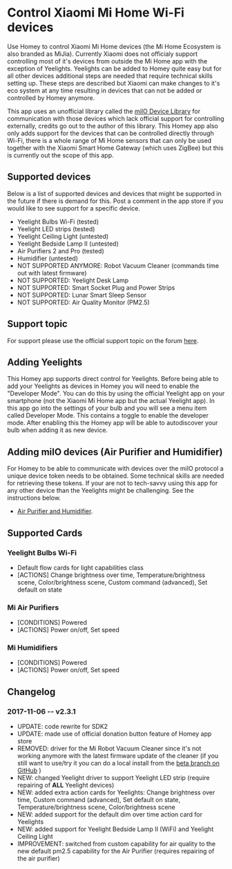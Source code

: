 # Control Xiaomi Mi Home Wi-Fi devices
Use Homey to control Xiaomi Mi Home devices (the Mi Home Ecosystem is also branded as MiJia). Currently Xiaomi does not officialy support controlling most of it's devices from outside the Mi Home app with the exception of Yeelights. Yeelights can be added to Homey quite easy but for all other devices additional steps are needed that require technical skills setting up. These steps are described but Xiaomi can make changes to it's eco system at any time resulting in devices that can not be added or controlled by Homey anymore.

This app uses an unofficial library called the [miIO Device Library](https://github.com/aholstenson/miio) for communication with those devices which lack official support for controlling externally, credits go out to the author of this library. This Homey app also only adds support for the devices that can be controlled directly through Wi-Fi, there is a whole range of Mi Home sensors that can only be used together with the Xiaomi Smart Home Gateway (which uses ZigBee) but this is currently out the scope of this app.

## Supported devices
Below is a list of  supported devices and devices that might be supported in the future if there is demand for this. Post a comment in the app store if you would like to see support for a specific device.
* Yeelight Bulbs Wi-Fi (tested)
* Yeelight LED strips (tested)
* Yeelight Ceiling Light (untested)
* Yeelight Bedside Lamp II (untested)
* Air Purifiers 2 and Pro (tested)
* Humidifier (untested)
* NOT SUPPORTED ANYMORE: Robot Vacuum Cleaner (commands time out with latest firmware)
* NOT SUPPORTED: Yeelight Desk Lamp
* NOT SUPPORTED: Smart Socket Plug and Power Strips
* NOT SUPPORTED: Lunar Smart Sleep Sensor
* NOT SUPPORTED: Air Quality Monitor (PM2.5)

## Support topic
For support please use the official support topic on the forum [here](https://forum.athom.com/discussion/3295/).

## Adding Yeelights
This Homey app supports direct control for Yeelights. Before being able to add your Yeelights as devices in Homey you will need to enable the "Developer Mode". You can do this by using the official Yeelight app on your smartphone (not the Xiaomi Mi Home app but the actual Yeelight app). In this app go into the settings of your bulb and you will see a menu item called Developer Mode. This contains a toggle to enable the developer mode. After enabling this the Homey app will be able to autodiscover your bulb when adding it as new device.

## Adding miIO devices (Air Purifier and Humidifier)
For Homey to be able to communicate with devices over the miIO protocol a unique device token needs to be obtained. Some technical skills are needed for retrieving these tokens. If your are not to tech-savvy using this app for any other device than the Yeelights might be challenging. See the instructions below.

* [Air Purifier and Humidifier](https://github.com/jghaanstra/com.xiaomi-miio/blob/master/docs/obtain_token.md).

## Supported Cards
### Yeelight Bulbs Wi-Fi
* Default flow cards for light capabilities class
* [ACTIONS] Change brightness over time, Temperature/brightness scene, Color/brightness scene, Custom command (advanced), Set default on state

### Mi Air Purifiers
* [CONDITIONS] Powered
* [ACTIONS] Power on/off, Set speed

### Mi Humidifiers
* [CONDITIONS] Powered
* [ACTIONS] Power on/off, Set speed

## Changelog
### 2017-11-06 -- v2.3.1
* UPDATE: code rewrite for SDK2
* UPDATE: made use of official donation button feature of Homey app store
* REMOVED: driver for the Mi Robot Vacuum Cleaner since it's not working anymore with the latest firmware update of the cleaner (if you still want to use/try it you can do a local install from the [beta branch on GitHub](https://github.com/jghaanstra/com.xiaomi-miio/tree/beta) )
* NEW: changed Yeelight driver to support Yeelight LED strip (require repairing of **ALL** Yeelight devices)
* NEW: added extra action cards for Yeelights: Change brightness over time, Custom command (advanced), Set default on state, Temperature/brightness scene, Color/brightness scene
* NEW: added support for the default dim over time action card for Yeelights
* NEW: added support for Yeelight Bedside Lamp II (WiFi) and Yeelight Ceiling Light
* IMPROVEMENT: switched from custom capability for air quality to the new default pm2.5 capability for the Air Purifier (requires repairing of the air purifier)
